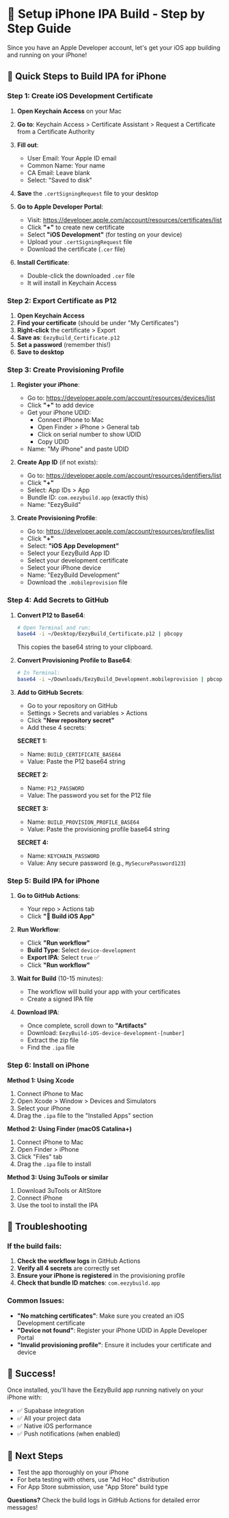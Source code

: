 # 📱 Setup iPhone IPA Build - Step by Step Guide

Since you have an Apple Developer account, let's get your iOS app building and running on your iPhone!

## 🚀 Quick Steps to Build IPA for iPhone

### Step 1: Create iOS Development Certificate

1. **Open Keychain Access** on your Mac
2. **Go to**: Keychain Access > Certificate Assistant > Request a Certificate from a Certificate Authority
3. **Fill out**:
   - User Email: Your Apple ID email
   - Common Name: Your name
   - CA Email: Leave blank
   - Select: "Saved to disk"
4. **Save** the `.certSigningRequest` file to your desktop

5. **Go to Apple Developer Portal**:
   - Visit: https://developer.apple.com/account/resources/certificates/list
   - Click **"+"** to create new certificate
   - Select **"iOS Development"** (for testing on your device)
   - Upload your `.certSigningRequest` file
   - Download the certificate (`.cer` file)

6. **Install Certificate**:
   - Double-click the downloaded `.cer` file
   - It will install in Keychain Access

### Step 2: Export Certificate as P12

1. **Open Keychain Access**
2. **Find your certificate** (should be under "My Certificates")
3. **Right-click** the certificate > Export
4. **Save as**: `EezyBuild_Certificate.p12`
5. **Set a password** (remember this!)
6. **Save to desktop**

### Step 3: Create Provisioning Profile

1. **Register your iPhone**:
   - Go to: https://developer.apple.com/account/resources/devices/list
   - Click **"+"** to add device
   - Get your iPhone UDID:
     - Connect iPhone to Mac
     - Open Finder > iPhone > General tab
     - Click on serial number to show UDID
     - Copy UDID
   - Name: "My iPhone" and paste UDID

2. **Create App ID** (if not exists):
   - Go to: https://developer.apple.com/account/resources/identifiers/list
   - Click **"+"**
   - Select: App IDs > App
   - Bundle ID: `com.eezybuild.app` (exactly this)
   - Name: "EezyBuild"

3. **Create Provisioning Profile**:
   - Go to: https://developer.apple.com/account/resources/profiles/list
   - Click **"+"**
   - Select: **"iOS App Development"**
   - Select your EezyBuild App ID
   - Select your development certificate
   - Select your iPhone device
   - Name: "EezyBuild Development"
   - Download the `.mobileprovision` file

### Step 4: Add Secrets to GitHub

1. **Convert P12 to Base64**:
   ```bash
   # Open Terminal and run:
   base64 -i ~/Desktop/EezyBuild_Certificate.p12 | pbcopy
   ```
   This copies the base64 string to your clipboard.

2. **Convert Provisioning Profile to Base64**:
   ```bash
   # In Terminal:
   base64 -i ~/Downloads/EezyBuild_Development.mobileprovision | pbcopy
   ```

3. **Add to GitHub Secrets**:
   - Go to your repository on GitHub
   - Settings > Secrets and variables > Actions
   - Click **"New repository secret"**
   - Add these 4 secrets:

   **SECRET 1:**
   - Name: `BUILD_CERTIFICATE_BASE64`
   - Value: Paste the P12 base64 string

   **SECRET 2:**
   - Name: `P12_PASSWORD`
   - Value: The password you set for the P12 file

   **SECRET 3:**
   - Name: `BUILD_PROVISION_PROFILE_BASE64`
   - Value: Paste the provisioning profile base64 string

   **SECRET 4:**
   - Name: `KEYCHAIN_PASSWORD`
   - Value: Any secure password (e.g., `MySecurePassword123`)

### Step 5: Build IPA for iPhone

1. **Go to GitHub Actions**:
   - Your repo > Actions tab
   - Click **"🍎 Build iOS App"**

2. **Run Workflow**:
   - Click **"Run workflow"**
   - **Build Type**: Select `device-development`
   - **Export IPA**: Select `true` ✅
   - Click **"Run workflow"**

3. **Wait for Build** (10-15 minutes):
   - The workflow will build your app with your certificates
   - Create a signed IPA file

4. **Download IPA**:
   - Once complete, scroll down to **"Artifacts"**
   - Download: `EezyBuild-iOS-device-development-[number]`
   - Extract the zip file
   - Find the `.ipa` file

### Step 6: Install on iPhone

**Method 1: Using Xcode**
1. Connect iPhone to Mac
2. Open Xcode > Window > Devices and Simulators
3. Select your iPhone
4. Drag the `.ipa` file to the "Installed Apps" section

**Method 2: Using Finder (macOS Catalina+)**
1. Connect iPhone to Mac
2. Open Finder > iPhone
3. Click "Files" tab
4. Drag the `.ipa` file to install

**Method 3: Using 3uTools or similar**
1. Download 3uTools or AltStore
2. Connect iPhone
3. Use the tool to install the IPA

## 🔧 Troubleshooting

### If the build fails:

1. **Check the workflow logs** in GitHub Actions
2. **Verify all 4 secrets** are correctly set
3. **Ensure your iPhone is registered** in the provisioning profile
4. **Check that bundle ID matches**: `com.eezybuild.app`

### Common Issues:

- **"No matching certificates"**: Make sure you created an iOS Development certificate
- **"Device not found"**: Register your iPhone UDID in Apple Developer Portal
- **"Invalid provisioning profile"**: Ensure it includes your certificate and device

## 🎉 Success!

Once installed, you'll have the EezyBuild app running natively on your iPhone with:
- ✅ Supabase integration
- ✅ All your project data
- ✅ Native iOS performance
- ✅ Push notifications (when enabled)

## 🚀 Next Steps

- Test the app thoroughly on your iPhone
- For beta testing with others, use "Ad Hoc" distribution
- For App Store submission, use "App Store" build type

**Questions?** Check the build logs in GitHub Actions for detailed error messages!